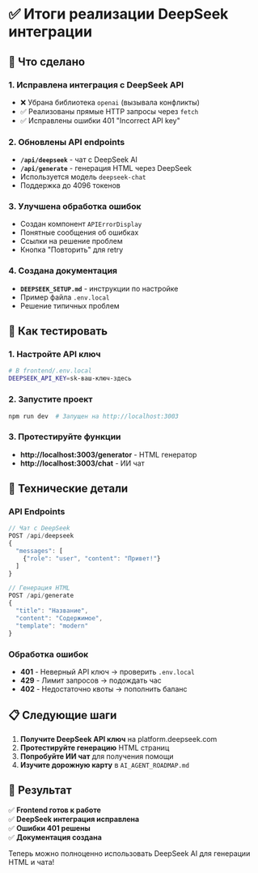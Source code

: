 # ✅ Итоги реализации DeepSeek интеграции

## 🎯 Что сделано

### 1. Исправлена интеграция с DeepSeek API

- ❌ Убрана библиотека `openai` (вызывала конфликты)
- ✅ Реализованы прямые HTTP запросы через `fetch`
- ✅ Исправлены ошибки 401 "Incorrect API key"

### 2. Обновлены API endpoints

- **`/api/deepseek`** - чат с DeepSeek AI
- **`/api/generate`** - генерация HTML через DeepSeek
- Используется модель `deepseek-chat`
- Поддержка до 4096 токенов

### 3. Улучшена обработка ошибок

- Создан компонент `APIErrorDisplay`
- Понятные сообщения об ошибках
- Ссылки на решение проблем
- Кнопка "Повторить" для retry

### 4. Создана документация

- **`DEEPSEEK_SETUP.md`** - инструкции по настройке
- Пример файла `.env.local`
- Решение типичных проблем

## 🚀 Как тестировать

### 1. Настройте API ключ

```bash
# В frontend/.env.local
DEEPSEEK_API_KEY=sk-ваш-ключ-здесь
```

### 2. Запустите проект

```bash
npm run dev  # Запущен на http://localhost:3003
```

### 3. Протестируйте функции

- **http://localhost:3003/generator** - HTML генератор
- **http://localhost:3003/chat** - ИИ чат

## 🔧 Технические детали

### API Endpoints

```typescript
// Чат с DeepSeek
POST /api/deepseek
{
  "messages": [
    {"role": "user", "content": "Привет!"}
  ]
}

// Генерация HTML
POST /api/generate
{
  "title": "Название",
  "content": "Содержимое",
  "template": "modern"
}
```

### Обработка ошибок

- **401** - Неверный API ключ → проверить `.env.local`
- **429** - Лимит запросов → подождать час
- **402** - Недостаточно квоты → пополнить баланс

## 📋 Следующие шаги

1. **Получите DeepSeek API ключ** на platform.deepseek.com
2. **Протестируйте генерацию** HTML страниц
3. **Попробуйте ИИ чат** для получения помощи
4. **Изучите дорожную карту** в `AI_AGENT_ROADMAP.md`

## 🎉 Результат

✅ **Frontend готов к работе**  
✅ **DeepSeek интеграция исправлена**  
✅ **Ошибки 401 решены**  
✅ **Документация создана**

Теперь можно полноценно использовать DeepSeek AI для генерации HTML и чата!

